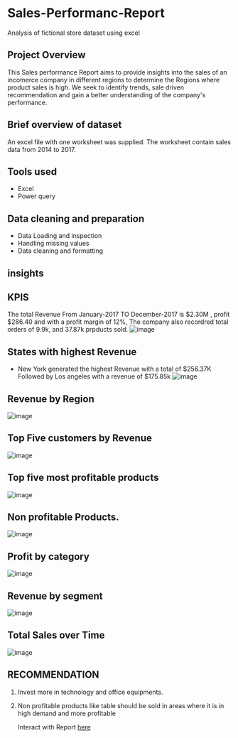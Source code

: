 

# Sales-Performanc-Report
Analysis of fictional store dataset using excel

## Project Overview
This Sales performance Report aims to provide insights into the sales of an incomerce company in different regions to determine the Regions where product sales is high. We seek to identify trends, sale driven recommendation and gain a better understanding of the company's performance.

## Brief overview of dataset
An excel file with one worksheet was supplied. The worksheet contain sales data from 2014 to 2017.

## Tools used
- Excel
- Power query
## Data cleaning and preparation
- Data Loading and inspection
- Handling missing values
- Data cleaning and formatting

## insights
 ## KPIS
  The total Revenue From January-2017 TO December-2017 is $2.30M , profit $286.40 and with a profit margin of 12%, The company also recordred total orders of 9.9k, and 37.87k prpducts sold.
![image](https://github.com/user-attachments/assets/56984709-f237-4e82-86a6-4069a553fdd5)
 ## States with highest Revenue
 - New York generated the highest Revenue with a total of $256.37K Followed  by Los angeles with a revenue of $175.85k
 ![image](https://github.com/user-attachments/assets/8d247320-a2f6-4d7d-bf0d-53f978c3ac57)
 ## Revenue by Region
 ![image](https://github.com/user-attachments/assets/bc736bf8-5c72-47e1-b8c6-556b9eda2eb2)
  ## Top Five customers by Revenue
 ![image](https://github.com/user-attachments/assets/89a23e55-e696-4382-bc1a-0afdb7fd6b4e)


  ## Top five most profitable products
  ![image](https://github.com/user-attachments/assets/e152eaeb-9249-436f-a631-a875e4c831a2)

  ## Non profitable Products.
  ![image](https://github.com/user-attachments/assets/8f047599-9c5d-41f4-a812-7afad13f4cee)
   ## Profit by category
  ![image](https://github.com/user-attachments/assets/a60e5966-56f1-4651-aecf-d556d98fd21c)
  ## Revenue by segment
  ![image](https://github.com/user-attachments/assets/ab598dae-e73a-480d-a4f2-1d90828378ca)

   ## Total Sales over Time
   ![image](https://github.com/user-attachments/assets/02344449-e260-4d90-b70b-f2676891c811)
   
   ##  RECOMMENDATION

1. Invest more in technology and office equipments.
2. Non profitable products like table should be sold in areas where it is in high demand and more profitable

   Interact with Report [here](https://1drv.ms/x/c/bb8682ef2329453b/ESZABoYcdypAmByMjBJfiKoBxuIJn65cR9v0PncB_Pc5BQ?e=amNhtZ)


  
     









  
